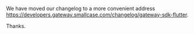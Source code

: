 We have moved our changelog to a more convenient address https://developers.gateway.smallcase.com/changelog/gateway-sdk-flutter.

Thanks.